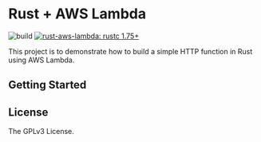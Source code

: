# Rust + AWS Lambda <!-- omit in toc -->

![build](https://img.shields.io/github/actions/workflow/status/mjovanc/rust-aws-lambda/ci.yml?branch=master)
[![rust-aws-lambda: rustc 1.75+](https://img.shields.io/badge/compiler-rustc_1.75+-lightgray.svg)](https://blog.rust-lang.org/2023/11/16/Rust-1.74.0.html)

This project is to demonstrate how to build a simple HTTP function in Rust using AWS Lambda.

## Getting Started


## License

The GPLv3 License.
